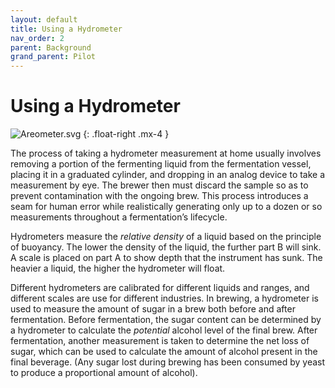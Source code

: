 ```yaml
---
layout: default
title: Using a Hydrometer
nav_order: 2
parent: Background
grand_parent: Pilot
---
```

# Using a Hydrometer

<img src="https://upload.wikimedia.org/wikipedia/commons/thumb/8/86/Areometer.svg/165px-Areometer.svg.png" alt="Areometer.svg">
{: .float-right .mx-4 }

The process of taking a hydrometer measurement at home usually involves removing a portion of the fermenting liquid from the fermentation vessel, placing it in a graduated cylinder, and dropping in an analog device to take a measurement by eye. The brewer then must discard the sample so as to prevent contamination with the ongoing brew. This process introduces a seam for human error while realistically generating only up to a dozen or so measurements throughout a fermentation’s lifecycle.

Hydrometers measure the _relative density_ of a liquid based on the principle of buoyancy. The lower the density of the liquid, the further part B will sink. A scale is placed on part A to show depth that the instrument has sunk. The heavier a liquid, the higher the hydrometer will float.

Different hydrometers are calibrated for different liquids and ranges, and different scales are use for different industries. In brewing, a hydrometer is used to measure the amount of sugar in a brew both before and after fermentation. Before fermentation, the sugar content can be determined by a hydrometer to calculate the _potential_ alcohol level of the final brew. After fermentation, another measurement is taken to determine the net loss of sugar, which can be used to calculate the amount of alcohol present in the final beverage. (Any sugar lost during brewing has been consumed by yeast to produce a proportional amount of alcohol).
